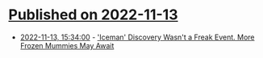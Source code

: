 # [Published on 2022-11-13](index.md)

* [2022-11-13, 15:34:00](https://science.slashdot.org/story/22/11/12/2225204/iceman-discovery-wasnt-a-freak-event-more-frozen-mummies-may-await?utm_source=rss1.0mainlinkanon&utm_medium=feed) - ['Iceman' Discovery Wasn't a Freak Event. More Frozen Mummies May Await](https://science.slashdot.org/story/22/11/12/2225204/iceman-discovery-wasnt-a-freak-event-more-frozen-mummies-may-await?utm_source=rss1.0mainlinkanon&utm_medium=feed)
